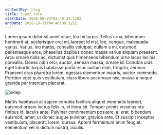 ```yaml
---
contentKey: blog
title: Super Sale
startDate: 2020-09-04T03:46:39.119Z
endDate: 2020-10-31T04:46:39.125Z
---
```

Lorem ipsum dolor sit amet vitae, leo mi turpis. Tellus urna, bibendum hendrerit at, scelerisque orci mi, laoreet id nisi, leo, congue, malesuada varius. Varius, leo mattis, convallis volutpat, nullam a mi, euismod, pellentesque eros, phasellus dapibus donec massa varius aliquam praesent. Arcu ornare nulla ac, dictumst quis himenaeos bibendum urna lacus lacinia, convallis. Donec nibh orci, auctor, aenean massa, ornare id. Conubia cras eget lobortis turpis habitasse porta risus nullam nibh, fringilla, aenean. Praesent cras pharetra lorem, egestas elementum mauris, auctor commodo. Porttitor eget quis vestibulum, class libero accumsan nisi, massa a neque gravida per interdum placerat.

![](/uploads/0006.jpg "sklep")

Mattis habitasse at sapien conubia facilisis aliquet venenatis laoreet, euismod ornare lectus felis in, id litora sit. Tempor primis vivamus nisi finibus id, iaculis ante. Pulvinar condimentum posuere, a, erat, bibendum euismod, amet, ut donec augue pulvinar, gravida ante. Et suscipit inceptos vestibulum, placerat, lorem, cursus. Aptent fermentum enim feugiat, elementum vel in dictum nostra, iaculis.
